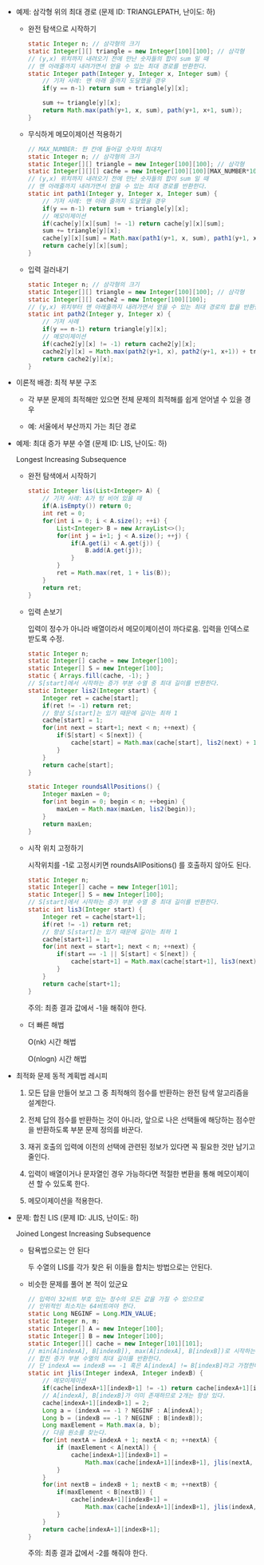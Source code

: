 - 예제: 삼각형 위의 최대 경로 (문제 ID: TRIANGLEPATH, 난이도: 하)

  - 완전 탐색으로 시작하기

    ```java
    static Integer n; // 삼각형의 크기
    static Integer[][] triangle = new Integer[100][100]; // 삼각형
    // (y,x) 위치까지 내려오기 전에 만난 숫자들의 합이 sum 일 때
    // 맨 아래줄까지 내려가면서 얻을 수 있는 최대 경로를 반환한다.
    static Integer path(Integer y, Integer x, Integer sum) {
        // 기저 사례: 맨 아래 줄까지 도달했을 경우
        if(y == n-1) return sum + triangle[y][x];
    
        sum += triangle[y][x];
        return Math.max(path(y+1, x, sum), path(y+1, x+1, sum));
    }
    ```

    

  - 무식하게 메모이제이션 적용하기

    ```java
    // MAX_NUMBER: 한 칸에 들어갈 숫자의 최대치
    static Integer n; // 삼각형의 크기
    static Integer[][] triangle = new Integer[100][100]; // 삼각형
    static Integer[][][] cache = new Integer[100][100][MAX_NUMBER*100+1];
    // (y,x) 위치까지 내려오기 전에 만난 숫자들의 합이 sum 일 때
    // 맨 아래줄까지 내려가면서 얻을 수 있는 최대 경로를 반환한다.
    static int path1(Integer y, Integer x, Integer sum) {
        // 기저 사례: 맨 아래 줄까지 도달했을 경우
        if(y == n-1) return sum + triangle[y][x];
        // 메모이제이션
        if(cache[y][x][sum] != -1) return cache[y][x][sum];
        sum += triangle[y][x];
        cache[y][x][sum] = Math.max(path1(y+1, x, sum), path1(y+1, x+1, sum));
        return cache[y][x][sum];
    }
    ```

    

  - 입력 걸러내기

    ```java
    static Integer n; // 삼각형의 크기
    static Integer[][] triangle = new Integer[100][100]; // 삼각형
    static Integer[][] cache2 = new Integer[100][100];
    // (y,x) 위치부터 맨 아래줄까지 내려가면서 얻을 수 있는 최대 경로의 합을 반환한다.
    static int path2(Integer y, Integer x) {
        // 기저 사례
        if(y == n-1) return triangle[y][x];
        // 메모이제이션
        if(cache2[y][x] != -1) return cache2[y][x];
        cache2[y][x] = Math.max(path2(y+1, x), path2(y+1, x+1)) + triangle[y][x];
        return cache2[y][x];
    }
    ```

    

- 이론적 배경: 최적 부분 구조

  - 각 부분 문제의 최적해만 있으면 전체 문제의 최적해를 쉽게 얻어낼 수 있을 경우

  - 예: 서울에서 부산까지 가는 최단 경로

    

- 예제: 최대 증가 부분 수열 (문제 ID: LIS, 난이도: 하)

  Longest Increasing Subsequence

  - 완전 탐색에서 시작하기

    ```java
    static Integer lis(List<Integer> A) {
        // 기저 사례: A가 텅 비어 있을 때
        if(A.isEmpty()) return 0;
        int ret = 0;
        for(int i = 0; i < A.size(); ++i) {
            List<Integer> B = new ArrayList<>();
            for(int j = i+1; j < A.size(); ++j) {
                if(A.get(i) < A.get(j)) {
                    B.add(A.get(j));
                }
            }
            ret = Math.max(ret, 1 + lis(B));
        }
        return ret;
    }
    ```

    

  - 입력 손보기

    입력이 정수가 아니라 배열이라서 메모이제이션이 까다로움. 입력을 인덱스로 받도록 수정.

    ```java
    static Integer n;
    static Integer[] cache = new Integer[100];
    static Integer[] S = new Integer[100];
    static { Arrays.fill(cache, -1); }
    // S[start]에서 시작하는 증가 부분 수열 중 최대 길이를 반환한다.
    static Integer lis2(Integer start) {
        Integer ret = cache[start];
        if(ret != -1) return ret;
        // 항상 S[start]는 있기 때문에 길이는 최하 1
        cache[start] = 1;
        for(int next = start+1; next < n; ++next) {
            if(S[start] < S[next]) {
                cache[start] = Math.max(cache[start], lis2(next) + 1);
            }
        }
        return cache[start];
    }
    
    static Integer roundsAllPositions() {
        Integer maxLen = 0;
        for(int begin = 0; begin < n; ++begin) {
            maxLen = Math.max(maxLen, lis2(begin));
        }
        return maxLen;
    }
    ```

    

  - 시작 위치 고정하기

    시작위치를 -1로 고정시키면 roundsAllPositions() 를 호출하지 않아도 된다.

    ```java
    static Integer n;
    static Integer[] cache = new Integer[101];
    static Integer[] S = new Integer[100];
    // S[start]에서 시작하는 증가 부분 수열 중 최대 길이를 반환한다.
    static int lis3(Integer start) {
        Integer ret = cache[start+1];
        if(ret != -1) return ret;
        // 항상 S[start]는 있기 때문에 길이는 최하 1
        cache[start+1] = 1;
        for(int next = start+1; next < n; ++next) {
            if(start == -1 || S[start] < S[next]) {
                cache[start+1] = Math.max(cache[start+1], lis3(next) + 1);
            }
        }
        return cache[start+1];
    }
    ```

    주의: 최종 결과 값에서 -1을 해줘야 한다.

  

  - 더 빠른 해법

    O(nk) 시간 해법

    O(nlogn) 시간 해법

    

- 최적화 문제 동적 계획법 레시피

  1. 모든 답을 만들어 보고 그 중 최적해의 점수를 반환하는 완전 탐색 알고리즘을 설계한다.

  2. 전체 답의 점수를 반환하는 것이 아니라, 앞으로 나은 선택들에 해당하는 점수만을 반환하도록 부분 문제 정의를 바꾼다.

  3. 재귀 호출의 입력에 이전의 선택에 관련된 정보가 있다면 꼭 필요한 것만 남기고 줄인다.

  4. 입력이 배열이거나 문자열인 경우 가능하다면 적절한 변환을 통해 메모이제이션 할 수 있도록 한다.

  5. 메모이제이션을 적용한다.

     

- 문제: 합친 LIS (문제 ID: JLIS, 난이도: 하)

  Joined Longest Increasing Subsequence

  - 탐욕법으로는 안 된다

    두 수열의 LIS를 각가 찾은 뒤 이들을 합치는 방법으로는 안된다.

  - 비슷한 문제를 풀어 본 적이 있군요

    ```java
    // 입력이 32비트 부호 있는 정수의 모든 값을 가질 수 있으므로
    // 인위적인 최소치는 64비트여야 한다.
    static Long NEGINF = Long.MIN_VALUE;
    static Integer n, m;
    static Integer[] A = new Integer[100];
    static Integer[] B = new Integer[100];
    static Integer[][] cache = new Integer[101][101];
    // min(A[indexA], B[indexB]), max(A[indexA], B[indexB])로 시작하는
    // 합친 증가 부분 수열의 최대 길이를 반환한다.
    // 단 indexA == indexB == -1 혹은 A[indexA] != B[indexB]라고 가정한다.
    static int jlis(Integer indexA, Integer indexB) {
        // 메모이제이션
        if(cache[indexA+1][indexB+1] != -1) return cache[indexA+1][indexB+1];
        // A[indexA], B[indexB]가 이미 존재하므로 2개는 항상 있다.
        cache[indexA+1][indexB+1] = 2;
        Long a = (indexA == -1 ? NEGINF : A[indexA]);
        Long b = (indexB == -1 ? NEGINF : B[indexB]);
        Long maxElement = Math.max(a, b);
        // 다음 원소를 찾는다.
        for(int nextA = indexA + 1; nextA < n; ++nextA) {
            if (maxElement < A[nextA]) {
                cache[indexA+1][indexB+1] =
                    Math.max(cache[indexA+1][indexB+1], jlis(nextA, indexB) + 1);
            }
        }
        for(int nextB = indexB + 1; nextB < m; ++nextB) {
            if(maxElement < B[nextB]) {
                cache[indexA+1][indexB+1] =
                    Math.max(cache[indexA+1][indexB+1], jlis(indexA, nextB) + 1);
            }
        }
        return cache[indexA+1][indexB+1];
    }
    ```

    주의: 최종 결과 값에서 -2를 해줘야 한다.

